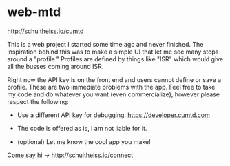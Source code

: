 # web-mtd

http://schultheiss.io/cumtd

This is a web project I started some time ago and never finished. The inspiration behind this was to make a simple UI that let me see many stops around a "profile." Profiles are defined by things like "ISR" which would give all the busses coming around ISR.

Right now the API key is on the front end and users cannot define or save a profile. These are two immediate problems with the app. Feel free to take my code and do whatever you want (even commercialize), however please respect the following:

- Use a different API key for debugging. https://developer.cumtd.com
- The code is offered as is, I am not liable for it.

- (optional) Let me know the cool app you make!

Come say hi -> http://schultheiss.io/connect
